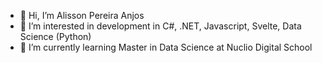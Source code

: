 - 👋 Hi, I’m Alisson Pereira Anjos
- 👀 I’m interested in development in C#, .NET, Javascript, Svelte, Data Science (Python)
- 🌱 I’m currently learning Master in Data Science at Nuclio Digital School

<!---
alissonds/alissonds is a ✨ special ✨ repository because its `README.md` (this file) appears on your GitHub profile.
You can click the Preview link to take a look at your changes.
--->
